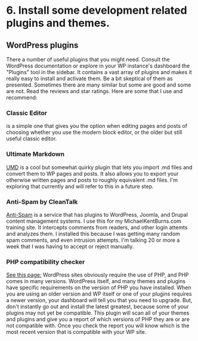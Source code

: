 # 6. Install some development related plugins and themes.

## WordPress plugins
There a number of useful plugins that you might need.
Consult the WordPress documentation or explore in your WP instance's dashboard the "Plugins" tool in the sidebar.  It contains a vast array of plugins and makes it really easy to install and activate them.  Be a bit skeptical of them as presented.  Sometimes there are many similar but some are good and some are not.  Read the reviews and star ratings.   Here are some that I use and recommend: 

### Classic Editor
is a simple one that gives you the option when editing pages and posts of choosing whether you use the modern block editor, or the older but still useful classic editor.   

### Ultimate Markdown
[UMD](https://daext.com/ultimate-markdown/) is a cool but somewhat quirky plugin that lets you import .md files and convert them to WP pages and posts. It also allows you to export your otherwise written pages and posts to roughly equivalent .md files. I'm exploring that currently and will refer to this in a future step. 

### Anti-Spam by CleanTalk
[Anti-Spam](https://cleantalk.org) is a service that has plugins to WordPress, Joomla, and Drupal content management systems.   I use this for my MichaelKentBurns.com training site.  It intercepts comments from readers, and other login attemts and analyzes them.  I installed this because I was getting many random spam comments, and even intrusion attempts.  I'm talking 20 or more a week that I was having to accept or reject manually.   

### PHP compatibility checker
[See this page:](https://wordpress.org/plugins/php-compatibility-checker/)
WordPress sites obviously require the use of PHP, and PHP comes in many versions.  WordPress itself, and many themes and plugins have specific requirements on the version of PHP you have installed.  When you are using an older version and WP itself or one of your plugins requires a newer version, your dashboard will tell you that you need to upgrade.  But, don't instantly go out and install the latest greatest, because some of your plugins may not yet be compatible.   This plugin will scan all of your themes and plugins and give you a report of which versions of PHP they are or are not compatible with.  Once you check the report you will know which is the most recent version that is compatible with your WP site. 
